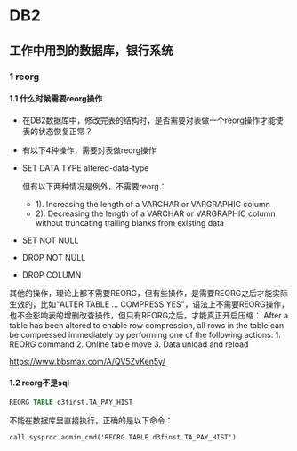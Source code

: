 # DB2

## 工作中用到的数据库，银行系统

### 1 reorg

#### 1.1 什么时候需要reorg操作

* 在DB2数据库中，修改完表的结构时，是否需要对表做一个reorg操作才能使表的状态恢复正常？

* 有以下4种操作，需要对表做reorg操作

* SET DATA TYPE altered-data-type

  但有以下两种情况是例外，不需要reorg：
  * 1). Increasing the length of a VARCHAR or VARGRAPHIC column
  * 2). Decreasing the length of a VARCHAR or VARGRAPHIC column without truncating trailing blanks from existing data
* SET NOT NULL
* DROP NOT NULL
* DROP COLUMN

其他的操作，理论上都不需要REORG，但有些操作，是需要REORG之后才能实际生效的，比如"ALTER TABLE ... COMPRESS YES"，语法上不需要REORG操作，也不会影响表的增删改查操作，但只有REORG之后，才能真正开启压缩：
After a table has been altered to enable row compression, all rows in the table can be compressed immediately by performing one of the following actions:
        1. REORG command
        2. Online table move
        3. Data unload and reload

<https://www.bbsmax.com/A/QV5ZvKen5y/>

#### 1.2 reorg不是sql

```sql
REORG TABLE d3finst.TA_PAY_HIST
```

不能在数据库里直接执行，正确的是以下命令：

```text
call sysproc.admin_cmd('REORG TABLE d3finst.TA_PAY_HIST')
```
